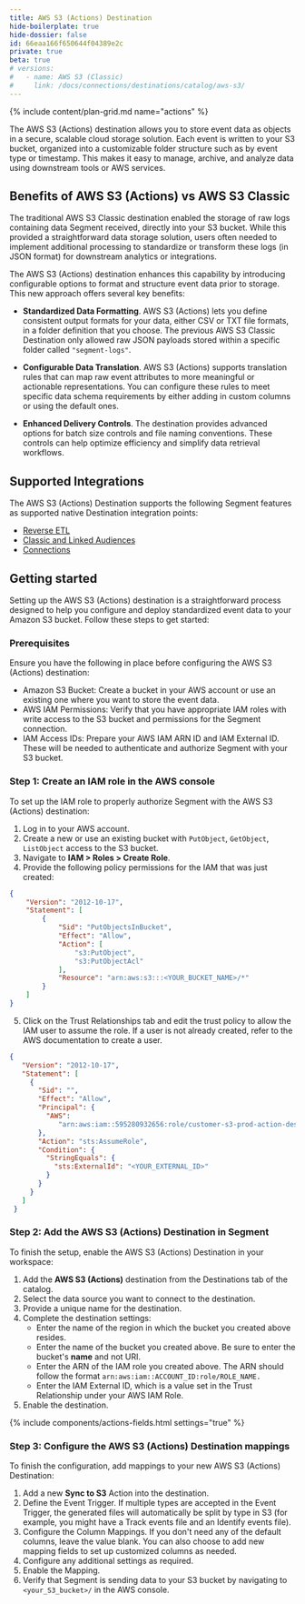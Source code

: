 ```yaml
---
title: AWS S3 (Actions) Destination
hide-boilerplate: true
hide-dossier: false
id: 66eaa166f650644f04389e2c
private: true
beta: true
# versions:
#   - name: AWS S3 (Classic)
#     link: /docs/connections/destinations/catalog/aws-s3/
---
```

{% include content/plan-grid.md name="actions" %}

The AWS S3 (Actions) destination allows you to store event data as objects in a secure, scalable cloud storage solution. Each event is written to your S3 bucket, organized into a customizable folder structure such as by event type or timestamp. This makes it easy to manage, archive, and analyze data using downstream tools or AWS services.


## Benefits of AWS S3 (Actions) vs AWS S3 Classic
The traditional AWS S3 Classic destination enabled the storage of raw logs containing data Segment received, directly into your S3 bucket. While this provided a straightforward data storage solution, users often needed to implement additional processing to standardize or transform these logs (in JSON format) for downstream analytics or integrations.

The AWS S3 (Actions) destination enhances this capability by introducing configurable options to format and structure event data prior to storage. This new approach offers several key benefits:

* **Standardized Data Formatting**. AWS S3 (Actions) lets you define consistent output formats for your data, either CSV or TXT file formats, in a folder definition that you choose. The previous AWS S3 Classic Destination only allowed raw JSON payloads stored within a specific folder called `"segment-logs"`. 

* **Configurable Data Translation**.  AWS S3 (Actions) supports translation rules that can map raw event attributes to more meaningful or actionable representations. You can configure these rules to meet specific data schema requirements by either adding in custom columns or using the default ones.

* **Enhanced Delivery Controls**. The destination provides advanced options for batch size controls and file naming conventions. These controls can help optimize efficiency and simplify data retrieval workflows.

## Supported Integrations
The AWS S3 (Actions) Destination supports the following Segment features as supported native Destination integration points: 
* [Reverse ETL](/docs/connections/reverse-etl/)
* [Classic and Linked Audiences](/docs/engage/audiences/)
* [Connections](/docs/connections/)

## Getting started
Setting up the AWS S3 (Actions) destination is a straightforward process designed to help you configure and deploy standardized event data to your Amazon S3 bucket. Follow these steps to get started:

### Prerequisites
Ensure you have the following in place before configuring the AWS S3 (Actions) destination:

- Amazon S3 Bucket: Create a bucket in your AWS account or use an existing one where you want to store the event data.
- AWS IAM Permissions: Verify that you have appropriate IAM roles with write access to the S3 bucket and permissions for the Segment connection.
- IAM Access IDs: Prepare your AWS IAM ARN ID and IAM External ID. These will be needed to authenticate and authorize Segment with your S3 bucket.


### Step 1: Create an IAM role in the AWS console
To set up the IAM role to properly authorize Segment with the AWS S3 (Actions) destination:

1. Log in to your AWS account. 
2. Create a new or use an existing bucket with `PutObject`, `GetObject`, `ListObject` access to the S3 bucket.
3. Navigate to **IAM > Roles > Create Role**.
4. Provide the following policy permissions for the IAM that was just created: 
```json
{
    "Version": "2012-10-17",
    "Statement": [
        {
            "Sid": "PutObjectsInBucket",
            "Effect": "Allow",
            "Action": [
                "s3:PutObject",
                "s3:PutObjectAcl"
            ],
            "Resource": "arn:aws:s3:::<YOUR_BUCKET_NAME>/*"
        }
    ]
}
```
5. Click on the Trust Relationships tab and edit the trust policy to allow the IAM user to assume the role. If a user is not already created, refer to the AWS documentation to create a user.
```json
{
   "Version": "2012-10-17",
   "Statement": [
     {
       "Sid": "",
       "Effect": "Allow",
       "Principal": {
         "AWS":                      
            "arn:aws:iam::595280932656:role/customer-s3-prod-action-destination-access"
       },
       "Action": "sts:AssumeRole",
       "Condition": {
         "StringEquals": {
           "sts:ExternalId": "<YOUR_EXTERNAL_ID>"
         }
       }
     }
   ]
 }
```

### Step 2: Add the AWS S3 (Actions) Destination in Segment
To finish the setup, enable the AWS S3 (Actions) Destination in your workspace:

1. Add the **AWS S3 (Actions)** destination from the Destinations tab of the catalog.
2. Select the data source you want to connect to the destination.
3. Provide a unique name for the destination.
4. Complete the destination settings:
   * Enter the name of the region in which the bucket you created above resides.
   * Enter the name of the bucket you created above. Be sure to enter the bucket's **name** and not URI.
   * Enter the ARN of the IAM role you created above. The ARN should follow the format `arn:aws:iam::ACCOUNT_ID:role/ROLE_NAME.`
   * Enter the IAM External ID, which is a value set in the Trust Relationship under your AWS IAM Role.
5. Enable the destination.

{% include components/actions-fields.html settings="true" %}

### Step 3: Configure the AWS S3 (Actions) Destination mappings
To finish the configuration, add mappings to your new AWS S3 (Actions) Destination:

1. Add a new **Sync to S3** Action into the destination. 
2. Define the Event Trigger. If multiple types are accepted in the Event Trigger, the generated files will automatically be split by type in S3 (for example, you might have a Track events file and an Identify events file).
3. Configure the Column Mappings. If you don't need any of the default columns, leave the value blank. You can also choose to add new mapping fields to set up customized columns as needed. 
4. Configure any additional settings as required.
5. Enable the Mapping.
6. Verify that Segment is sending data to your S3 bucket by navigating to `<your_S3_bucket>/` in the AWS console. 
